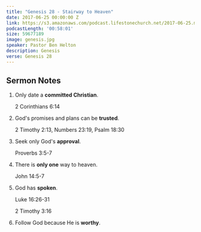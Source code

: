 ```yaml
---
title: "Genesis 28 - Stairway to Heaven"
date: 2017-06-25 00:00:00 Z
link: https://s3.amazonaws.com/podcast.lifestonechurch.net/2017-06-25.mp3
podcastLength: '00:58:01'
size: 59677189
image: genesis.jpg
speaker: Pastor Ben Helton
description: Genesis
verse: Genesis 28
---
```


## Sermon Notes

1. Only date a **committed Christian**.

    2 Corinthians 6:14

2. God's promises and plans can be **trusted**.

    2 Timothy 2:13, Numbers 23:19, Psalm 18:30

3. Seek only God's **approval**.

    Proverbs 3:5-7

4. There is **only one** way to heaven.

    John 14:5-7

5. God has **spoken**.

    Luke 16:26-31

    2 Timothy 3:16

6. Follow God because He is **worthy**.
